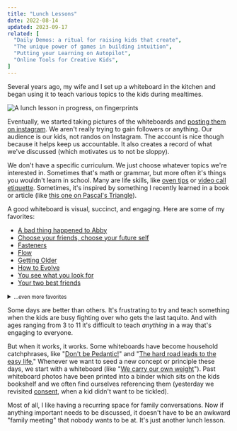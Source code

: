 ```yaml
---
title: "Lunch Lessons"
date: 2022-08-14
updated: 2023-09-17
related: [
  "Daily Demos: a ritual for raising kids that create",
  "The unique power of games in building intuition",
  "Putting your Learning on Autopilot",
  "Online Tools for Creative Kids",
]
---
```


Several years ago, my wife and I set up a whiteboard in the kitchen and began using it to teach various topics to the kids during mealtimes.

![A lunch lesson in progress, on fingerprints]({{site.url}}/assets/images/fingerprints-lunch-lesson.jpg)

Eventually, we started taking pictures of the whiteboards and [posting them on instagram](https://www.instagram.com/lunchlesson/). We aren't really trying to gain followers or anything. Our audience is our kids, not randos on Instagram. The account is nice though because it helps keep us accountable. It also creates a record of what we've discussed (which motivates us to not be sloppy).

We don't have a specific curriculum. We just choose whatever topics we're interested in. Sometimes that's math or grammar, but more often it's things you wouldn't learn in school. Many are life skills, like [oven tips](https://www.instagram.com/p/CPhEIeOlNf1/) or [video call etiquette](https://www.instagram.com/p/CEezbq3FLGP/). Sometimes, it's inspired by something I recently learned in a book or article (like [this one on Pascal's Triangle](https://www.instagram.com/p/CTIu1jZljFo/)).

A good whiteboard is visual, succinct, and engaging. Here are some of my favorites:

- [A bad thing happened to Abby](https://www.instagram.com/p/BtNFkQblxW8/)
- [Choose your friends, choose your future self](https://www.instagram.com/p/B1pVlBBFoMk/)
- [Fasteners](https://www.instagram.com/p/B8wHTeZnYCF/)
- [Flow](https://www.instagram.com/p/Bxz7WZul8BJ/)
- [Getting Older](https://www.instagram.com/p/CJz-QbyF1cq/)
- [How to Evolve](https://www.instagram.com/p/BvXZSFiFTvz/)
- [You see what you look for](https://instagram.com/p/ClcoUxfshR5/)
- [Your two best friends](https://www.instagram.com/p/Cup89BVsSKZ/)

<details>
  <summary class="fake-link"><small>...even more favorites</small></summary>
  <ul>
    <li><a href="https://www.instagram.com/p/CR_9VrZLAaV">Give more than looks fair</a></li>
    <li><a href="https://www.instagram.com/p/CF-EXg4l8-C/">The Player, The Supporter, and The Spectator</a></li>
    <li><a href="https://www.instagram.com/p/CH_mmjNljk-/">How to Survive in the Cold</a></li>
    <li><a href="https://www.instagram.com/p/CUiqNKcFYAV/">Choose Where You Live, to Choose Your Rules</a></li>
    <li><a href="https://www.instagram.com/p/CV_1O7xLYWt/">Subatomic Particles</a></li>
    <li><a href="https://www.instagram.com/p/CZFbyk0lwrI/">Net Pay vs Gross Pay</a></li>
    <li><a href="https://www.instagram.com/p/Cd1zgm8MzzR/">Rejected Family Mottos</a></li>
    <li><a href="https://www.instagram.com/p/CfAqbZQsa0f/">Nuclear Fusion</a></li>
    <li><a href="https://www.instagram.com/p/CgIJgV2uCfg/">Why You Should ❤️ and ⭐️ things</a></li>
    <li><a href="https://www.instagram.com/p/ChxM9isuCzV/">Your Standard of Living Over Time</a></li>
    <li><a href="https://www.instagram.com/p/ClKpI89sJy6/">Options if you can't have children</a></li>
    <li><a href="https://www.instagram.com/p/ClxDTd7st2Q/">With great power comes great responsibility</a></li>
    <li><a href="https://www.instagram.com/p/CmKyHE-Mr5s/">The Braun Team</a></li>
    <li><a href="https://www.instagram.com/p/Cm-dBsEssDf/">Grading your response to mistakes</a></li>
    <li><a href="https://www.instagram.com/p/CsRFpn6uSth/">The Hedonic Treadmill</a></li>
    <li><a href="https://www.instagram.com/p/CvA-dHQPWxd/">Something terrible has happened to you</a></li>
    <li><a href="https://www.instagram.com/p/CvX3cvyBT5M/">Hanlon's Razor</a></li>
    <li><a href="https://www.instagram.com/p/CHDrXf9FKKo/">The difference between a bully and a friend</a></li>
    <li><a href="https://www.instagram.com/p/CBB7OvJlfjv/">Why do we need to learn skills in the home?</a></li>
    <li><a href="https://www.instagram.com/p/B9c46IeFFp_/">Don't judge a book by it's cover</a></li>
    <li><a href="https://www.instagram.com/p/BumvTHqlb83/">How to trick your future self</a></li>
    <li><a href="https://www.instagram.com/p/BryEJMElq5F/">5-way Venn Diagram</a></li>
    <li><a href="https://www.instagram.com/p/Bpfr9BggBAv/">How my ears get clogged (and how to fix it)</a></li>
    <li><a href="https://www.instagram.com/p/BljoxSoAHZg/">Why are there phases of the moon?</a></li>
    <li><a href="https://www.instagram.com/p/CC4cxrtlsgk/">Chesterson's Fence</a></li>
  </ul>
</details>

Some days are better than others. It's frustrating to try and teach something when the kids are busy fighting over who gets the last taquito. And with ages ranging from 3 to 11 it's difficult to teach *anything* in a way that's engaging to everyone.

But when it works, it works. Some whiteboards have become household catchphrases, like "[Don't be Pedantic!](https://www.instagram.com/p/B-Arfxxlwt6/)" and "[The hard road leads to the easy life.](https://www.instagram.com/p/CUWJ3p8FPpx/)" Whenever we want to seed a new concept or principle these days, we start with a whiteboard (like "[We carry our own weight](https://www.instagram.com/p/Bz6xGGXl1ED/)"). Past whiteboard photos have been printed into a binder which sits on the kids bookshelf and we often find ourselves referencing them (yesterday we revisited [consent](https://www.instagram.com/p/CD99V5uFeSo/), when a kid didn't want to be tickled).

Most of all, I like having a recurring space for family conversations. Now if anything important needs to be discussed, it doesn't have to be an awkward "family meeting" that nobody wants to be at. It's just another lunch lesson.
